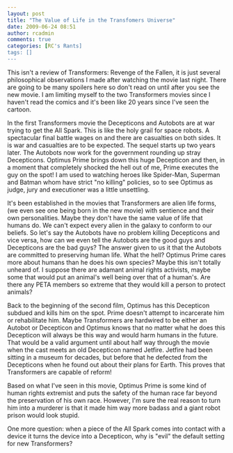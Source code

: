 ```yaml
---
layout: post
title: "The Value of Life in the Transfomers Universe"
date: 2009-06-24 08:51
author: rcadmin
comments: true
categories: [RC's Rants]
tags: []
---
```

This isn't a review of Transformers: Revenge of the Fallen, it is just several philosophical observations I made after watching the movie last night. There are going to be many spoilers here so don't read on until after you see the new movie. I am limiting myself to the two Transformers movies since I haven't read the comics and it's been like 20 years since I've seen the cartoon.

In the first Transformers movie the Decepticons and Autobots are at war trying to get the All Spark. This is like the holy grail for space robots. A spectacular final battle wages on and there are casualties on both sides. It is war and casualties are to be expected. The sequel starts up two years later. The Autobots now work for the government rounding up stray Decepticons. Optimus Prime brings down this huge Decepticon and then, in a moment that completely shocked the hell out of me, Prime executes the guy on the spot! I am used to watching heroes like Spider-Man, Superman and Batman whom have strict "no killing" policies, so to see Optimus as judge, jury and executioner was a little unsettling.

It's been established in the movies that Transformers are alien life forms, (we even see one being born in the new movie) with sentience and their own personalities. Maybe they don't have the same value of life that humans do. We can't expect every alien in the galaxy to conform to our beliefs. So let's say the Autobots have no problem killing Decepticons and vice versa, how can we even tell the Autobots are the good guys and Decepticons are the bad guys? The answer given to us it that the Autobots are committed to preserving human life. What the hell? Optimus Prime cares more about humans than he does his own species? Maybe this isn't totally unheard of. I suppose there are adamant animal rights activists, maybe some that would put an animal's well being over that of a human's. Are there any PETA members so extreme that they would kill a person to protect animals?

Back to the beginning of the second film, Optimus has this Decepticon subdued and kills him on the spot. Prime doesn't attempt to incarcerate him or rehabilitate him. Maybe Transformers are hardwired to be either an Autobot or Decepticon and Optimus knows that no matter what he does this Decepticon will always be this way and would harm humans in the future. That would be a valid argument until about half way through the movie when the cast meets an old Decepticon named Jetfire. Jetfire had been sitting in a museum for decades, but before that he defected from the Decepticons when he found out about their plans for Earth. This proves that Transformers are capable of reform!

Based on what I've seen in this movie, Optimus Prime is some kind of human rights extremist and puts the safety of the human race far beyond the preservation of his own race. However, I'm sure the real reason to turn him into a murderer is that it made him way more badass and a giant robot prison would look stupid.

One more question: when a piece of the All Spark comes into contact with a device it turns the device into a Decepticon, why is "evil" the default setting for new Transformers?
